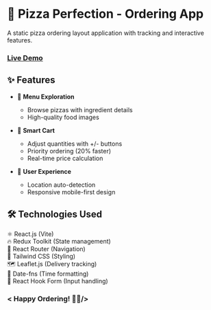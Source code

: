 # 🍕 Pizza Perfection - Ordering App

A static pizza ordering layout application with tracking and interactive features.

### [Live Demo](https://pizza-perfection.onrender.com/)

## ✨ Features

- 🍕 **Menu Exploration**

  - Browse pizzas with ingredient details
  - High-quality food images

- 🛒 **Smart Cart**

  - Adjust quantities with +/- buttons
  - Priority ordering (20% faster)
  - Real-time price calculation

- 🔐 **User Experience**
  - Location auto-detection
  - Responsive mobile-first design

## 🛠️ Technologies Used

⚛️ React.js (Vite)  
🔥 Redux Toolkit (State management)  
🔄 React Router (Navigation)  
🎨 Tailwind CSS (Styling)  
🗺️ Leaflet.js (Delivery tracking)  
📅 Date-fns (Time formatting)  
📡 React Hook Form (Input handling)

### < Happy Ordering! 🍕🔥/>
